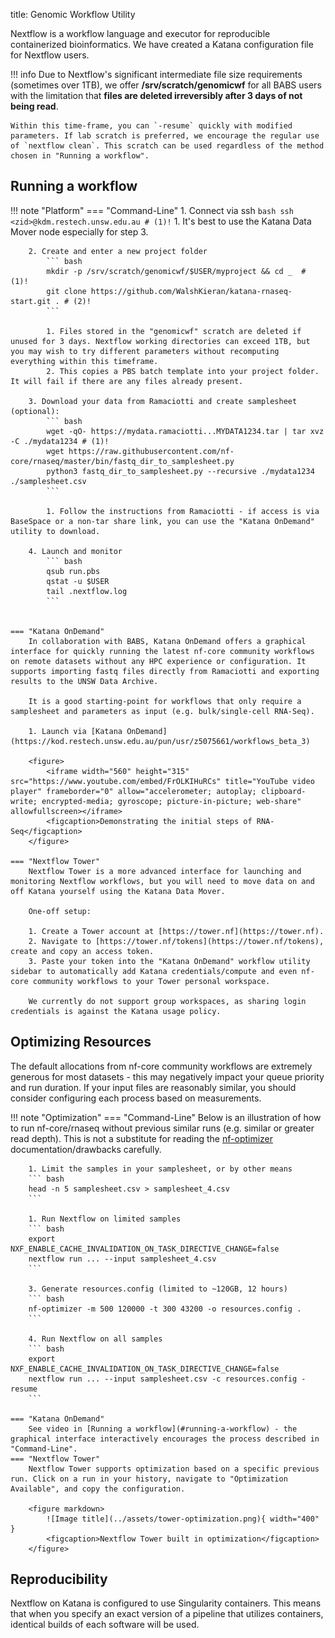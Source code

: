 title: Genomic Workflow Utility

Nextflow is a workflow language and executor for reproducible containerized bioinformatics. We have created a Katana configuration file for Nextflow users.

!!! info
    Due to Nextflow's significant intermediate file size requirements (sometimes over 1TB), we offer **/srv/scratch/genomicwf** for all BABS users with the limitation that **files are deleted irreversibly after 3 days of not being read**.

    Within this time-frame, you can `-resume` quickly with modified parameters. If lab scratch is preferred, we encourage the regular use of `nextflow clean`. This scratch can be used regardless of the method chosen in "Running a workflow".

## Running a workflow
<!--- https://www.docsy.dev/docs/adding-content/shortcodes/#tabbed-panes -->

!!! note "Platform"
    === "Command-Line"
        1. Connect via ssh
            ``` bash
            ssh <zid>@kdm.restech.unsw.edu.au # (1)!
            ```
            1. It's best to use the Katana Data Mover node especially for step 3.

        2. Create and enter a new project folder
            ``` bash
            mkdir -p /srv/scratch/genomicwf/$USER/myproject && cd _  # (1)!
            git clone https://github.com/WalshKieran/katana-rnaseq-start.git . # (2)!
            ```
        
            1. Files stored in the "genomicwf" scratch are deleted if unused for 3 days. Nextflow working directories can exceed 1TB, but you may wish to try different parameters without recomputing everything within this timeframe.
            2. This copies a PBS batch template into your project folder. It will fail if there are any files already present.

        3. Download your data from Ramaciotti and create samplesheet (optional):
            ``` bash
            wget -qO- https://mydata.ramaciotti...MYDATA1234.tar | tar xvz -C ./mydata1234 # (1)!
            wget https://raw.githubusercontent.com/nf-core/rnaseq/master/bin/fastq_dir_to_samplesheet.py
            python3 fastq_dir_to_samplesheet.py --recursive ./mydata1234 ./samplesheet.csv
            ```

            1. Follow the instructions from Ramaciotti - if access is via BaseSpace or a non-tar share link, you can use the "Katana OnDemand" utility to download.
        
        4. Launch and monitor
            ``` bash
            qsub run.pbs
            qstat -u $USER
            tail .nextflow.log
            ```


    === "Katana OnDemand"
        In collaboration with BABS, Katana OnDemand offers a graphical interface for quickly running the latest nf-core community workflows on remote datasets without any HPC experience or configuration. It supports importing fastq files directly from Ramaciotti and exporting results to the UNSW Data Archive. 
        
        It is a good starting-point for workflows that only require a samplesheet and parameters as input (e.g. bulk/single-cell RNA-Seq).

        1. Launch via [Katana OnDemand](https://kod.restech.unsw.edu.au/pun/usr/z5075661/workflows_beta_3)

        <figure>
            <iframe width="560" height="315" src="https://www.youtube.com/embed/FrOLKIHuRCs" title="YouTube video player" frameborder="0" allow="accelerometer; autoplay; clipboard-write; encrypted-media; gyroscope; picture-in-picture; web-share" allowfullscreen></iframe>
            <figcaption>Demonstrating the initial steps of RNA-Seq</figcaption>
        </figure>
        
    === "Nextflow Tower"
        Nextflow Tower is a more advanced interface for launching and monitoring Nextflow workflows, but you will need to move data on and off Katana yourself using the Katana Data Mover.

        One-off setup:
        
        1. Create a Tower account at [https://tower.nf](https://tower.nf).
        2. Navigate to [https://tower.nf/tokens](https://tower.nf/tokens), create and copy an access token.
        3. Paste your token into the "Katana OnDemand" workflow utility sidebar to automatically add Katana credentials/compute and even nf-core community workflows to your Tower personal workspace.

        We currently do not support group workspaces, as sharing login credentials is against the Katana usage policy.

## Optimizing Resources

The default allocations from nf-core community workflows are extremely generous for most datasets - this may negatively impact your queue priority and run duration. If your input files are reasonably similar, you should consider configuring each process based on measurements.

!!! note "Optimization"
    === "Command-Line"
        Below is an illustration of how to run nf-core/rnaseq without previous similar runs (e.g. similar or greater read depth). This is not a substitute for reading the [nf-optimizer](https://github.com/WalshKieran/nf-optimizer) documentation/drawbacks carefully.

        1. Limit the samples in your samplesheet, or by other means
        ``` bash
        head -n 5 samplesheet.csv > samplesheet_4.csv
        ```

        1. Run Nextflow on limited samples
        ``` bash
        export NXF_ENABLE_CACHE_INVALIDATION_ON_TASK_DIRECTIVE_CHANGE=false
        nextflow run ... --input samplesheet_4.csv
        ```

        3. Generate resources.config (limited to ~120GB, 12 hours)
        ``` bash
        nf-optimizer -m 500 120000 -t 300 43200 -o resources.config .
        ```

        4. Run Nextflow on all samples
        ``` bash
        export NXF_ENABLE_CACHE_INVALIDATION_ON_TASK_DIRECTIVE_CHANGE=false
        nextflow run ... --input samplesheet.csv -c resources.config -resume
        ```

    === "Katana OnDemand"
        See video in [Running a workflow](#running-a-workflow) - the graphical interface interactively encourages the process described in "Command-Line".
    === "Nextflow Tower"
        Nextflow Tower supports optimization based on a specific previous run. Click on a run in your history, navigate to "Optimization Available", and copy the configuration.

        <figure markdown>
            ![Image title](../assets/tower-optimization.png){ width="400" }
            <figcaption>Nextflow Tower built in optimization</figcaption>
        </figure>



## Reproducibility

Nextflow on Katana is configured to use Singularity containers. This means that when you specify an exact version of a pipeline that utilizes containers, identical builds of each software will be used.

